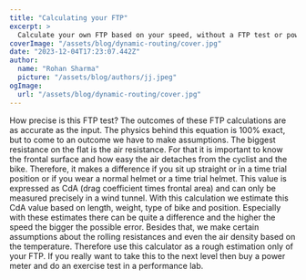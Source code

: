 ```yaml
---
title: "Calculating your FTP"
excerpt: >
  Calculate your own FTP based on your speed, without a FTP test or powermeter. Getting better is all about timing.
coverImage: "/assets/blog/dynamic-routing/cover.jpg"
date: "2023-12-04T17:23:07.442Z"
author:
  name: "Rohan Sharma"
  picture: "/assets/blog/authors/jj.jpeg"
ogImage:
  url: "/assets/blog/dynamic-routing/cover.jpg"
---
```


How precise is this FTP test?
The outcomes of these FTP calculations are as accurate as the input. The physics behind this equation is 100% exact, but to come to an outcome we have to make assumptions. The biggest resistance on the flat is the air resistance. For that it is important to know the frontal surface and how easy the air detaches from the cyclist and the bike. Therefore, it makes a difference if you sit up straight or in a time trial position or if you wear a normal helmet or a time trial helmet. This value is expressed as CdA (drag coefficient times frontal area) and can only be measured precisely in a wind tunnel. With this calculation we estimate this CdA value based on length, weight, type of bike and position. Especially with these estimates there can be quite a difference and the higher the speed the bigger the possible error. Besides that, we make certain assumptions about the rolling resistances and even the air density based on the temperature. Therefore use this calculator as a rough estimation only of your FTP. If you really want to take this to the next level then buy a power meter and do an exercise test in a performance lab.
